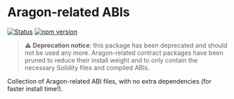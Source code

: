 # Aragon-related ABIs

[![Status](https://img.shields.io/badge/stability-deprecated-lightgrey.svg?style=flat-square)](https://nodejs.org/api/documentation.html#documentation_stability_index)
[![npm version](https://img.shields.io/npm/v/@aragon/abis.svg?style=flat-square)](https://npmjs.org/package/@aragon/abis)

> **⚠️  Deprecation notice**: this package has been deprecated and should not be used any more. Aragon-related contract packages have been pruned to reduce their install weight and to only contain the necessary Solidity files and compiled ABIs.

Collection of Aragon-related ABI files, with no extra dependencies (for faster install time!).
